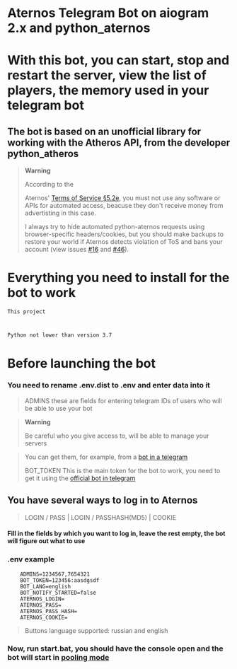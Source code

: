 # Aternos Telegram Bot on aiogram 2.x and python_aternos

# With this bot, you can start, stop and restart the server, view the list of players, the memory used in your telegram bot

## The bot is based on an unofficial library for working with the Atheros API, from the developer python_atheros

> **Warning**
>
> According to the
>
>
> Aternos' [Terms of Service §5.2e](https://aternos.gmbh/en/aternos/terms#:~:text=Automatically%20accessing%20our%20website%20or%20automating%20actions%20on%20our%20website.),
> you must not use any software or APIs for automated access,
> beacuse they don't receive money from advertisting in this case.
>
> I always try to hide automated python-aternos requests
> using browser-specific headers/cookies,
> but you should make backups to restore your world
> if Aternos detects violation of ToS and bans your account
> (view issues [#16](https://github.com/DarkCat09/python-aternos/issues/16)
> and [#46](https://github.com/DarkCat09/python-aternos/issues/46)).

# Everything you need to install for the bot to work

    This project

#

    Python not lower than version 3.7

# Before launching the bot

### You need to rename .env.dist to .env and enter data into it

> ADMINS these are fields for entering telegram IDs of users who will be able to use your bot

> **Warning**
>
> Be careful who you give access to, will be able to manage your servers

> You can get them, for example, from a [bot in a telegram](https://t.me/getmyid_bot)
>
> BOT_TOKEN This is the main token for the bot to work, you need to get it using
> the [official bot in telegram](https://t.me/BotFather)

## You have several ways to log in to Aternos

> LOGIN / PASS | LOGIN / PASSHASH(MD5) | COOKIE

#### Fill in the fields by which you want to log in, leave the rest empty, the bot will figure out what to use

### .env example

```
    ADMINS=1234567,7654321
    BOT_TOKEN=123456:aasdgsdf
    BOT_LANG=english
    BOT_NOTIFY_STARTED=false
    ATERNOS_LOGIN=
    ATERNOS_PASS=
    ATERNOS_PASS_HASH=
    ATERNOS_COOKIE=
```
> Buttons language supported: russian and english

### Now, run start.bat, you should have the console open and the bot will start in [pooling mode](https://core.telegram.org/bots/api#getupdates)
